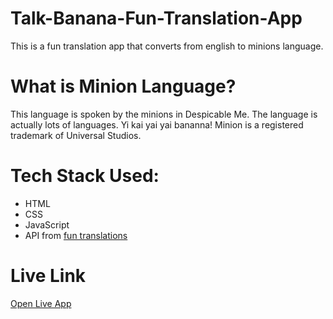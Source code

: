# Talk-Banana-Fun-Translation-App
This is a fun translation app that converts from english to minions language.
# What is Minion Language?
This language is spoken by the minions in Despicable Me. The language is actually lots of languages. Yi kai yai yai bananna! Minion is a registered trademark of Universal Studios.
# Tech Stack Used:
- HTML
- CSS
- JavaScript
- API from [fun translations](https://funtranslations.com/minion)
# Live Link
[Open Live App](https://talk-banana-translation.netlify.app/)
